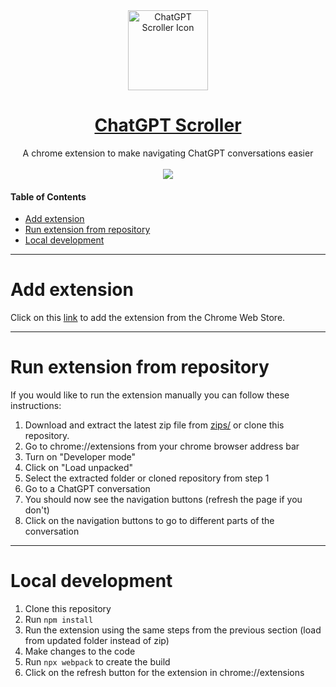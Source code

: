 <div align="center">
  <a href="https://chromewebstore.google.com/detail/chatgpt-scroller/pelmadpbepelidfneidllbkmepmdpckd">
      <img src="https://github.com/user-attachments/assets/ab2135ef-f5f4-4408-946a-3423a3dd5b5a" width="128" height="128" alt="ChatGPT Scroller Icon" />
  </a>
  <h1>
    <a href="https://chromewebstore.google.com/detail/chatgpt-scroller/pelmadpbepelidfneidllbkmepmdpckd">
      ChatGPT Scroller
    </a>
  </h1>
  <div>A chrome extension to make navigating ChatGPT conversations easier</div>
  <br />
  
  <img src="https://github.com/user-attachments/assets/947509b5-e2b2-4eb3-a7d9-4555e3903fa6" />
</div>

#### Table of Contents

* [Add extension](#add-extension)
* [Run extension from repository](#run-extension-from-repository)
* [Local development](#local-development)

----

# Add extension

Click on this [link](https://chromewebstore.google.com/detail/chatgpt-scroller/pelmadpbepelidfneidllbkmepmdpckd) to add the extension from the Chrome Web Store.

----

# Run extension from repository

If you would like to run the extension manually you can follow these instructions:

1. Download and extract the latest zip file from [zips/](https://github.com/samimsu/chatgpt-scroller/blob/master/zips) or clone this repository.
2. Go to chrome://extensions from your chrome browser address bar
3. Turn on "Developer mode"
4. Click on "Load unpacked"
5. Select the extracted folder or cloned repository from step 1
6. Go to a ChatGPT conversation
7. You should now see the navigation buttons (refresh the page if you don't)
8. Click on the navigation buttons to go to different parts of the conversation

----

# Local development

1. Clone this repository
2. Run `npm install`
3. Run the extension using the same steps from the previous section (load from updated folder instead of zip)
4. Make changes to the code
5. Run `npx webpack` to create the build
6. Click on the refresh button for the extension in chrome://extensions
